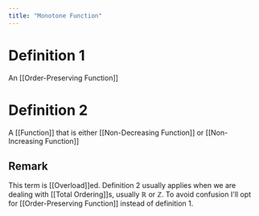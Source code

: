 ```yaml
---
title: "Monotone Function"
---
```

# Definition 1
An [[Order-Preserving Function]]

# Definition 2
A [[Function]] that is either [[Non-Decreasing Function]] or [[Non-Increasing Function]]

## Remark
This term is [[Overload]]ed. Definition 2 usually applies when we are dealing with [[Total Ordering]]s, usually $\mathbb{R}$ or $\mathbb{Z}$. To avoid confusion I'll opt for [[Order-Preserving Function]] instead of definition 1.